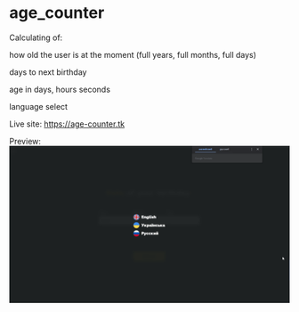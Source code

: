 # age_counter
Calculating of:

  how old the user is at the moment (full years, full months, full days)

  days to next birthday
  
  age in days, hours seconds
  
  language select
 
 Live site: https://age-counter.tk
 
 Preview:
 ![](preview.gif)
 
 
 
